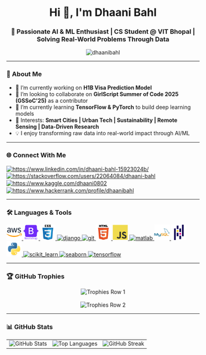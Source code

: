 <h1 align="center">Hi 👋, I'm Dhaani Bahl</h1>
<h3 align="center">🚀 Passionate AI & ML Enthusiast | CS Student @ VIT Bhopal | Solving Real-World Problems Through Data</h3>

<p align="center">
  <img src="https://komarev.com/ghpvc/?username=dhaanibahl&label=Profile%20views&color=0e75b6&style=flat" alt="dhaanibahl" />
</p>

---

### 🔬 About Me
- 🔭 I’m currently working on **H1B Visa Prediction Model**
- 👯 I’m looking to collaborate on **GirlScript Summer of Code 2025 (GSSoC'25)** as a contributor
- 🌱 I’m currently learning **TensorFlow & PyTorch** to build deep learning models
- 🎯 Interests: **Smart Cities | Urban Tech | Sustainability | Remote Sensing | Data-Driven Research**
- 💡 I enjoy transforming raw data into real-world impact through AI/ML

---

### 🌐 Connect With Me

<p align="left">
<a href="https://linkedin.com/in/https://www.linkedin.com/in/dhaani-bahl-15923024b/" target="blank"><img align="center" src="https://raw.githubusercontent.com/rahuldkjain/github-profile-readme-generator/master/src/images/icons/Social/linked-in-alt.svg" alt="https://www.linkedin.com/in/dhaani-bahl-15923024b/" height="30" width="40" /></a>
<a href="https://stackoverflow.com/users/https://stackoverflow.com/users/22064084/dhaani-bahl" target="blank"><img align="center" src="https://raw.githubusercontent.com/rahuldkjain/github-profile-readme-generator/master/src/images/icons/Social/stack-overflow.svg" alt="https://stackoverflow.com/users/22064084/dhaani-bahl" height="30" width="40" /></a>
<a href="https://kaggle.com/https://www.kaggle.com/dhaani0802" target="blank"><img align="center" src="https://raw.githubusercontent.com/rahuldkjain/github-profile-readme-generator/master/src/images/icons/Social/kaggle.svg" alt="https://www.kaggle.com/dhaani0802" height="30" width="40" /></a>
<a href="https://www.hackerrank.com/https://www.hackerrank.com/profile/dhaanibahl" target="blank"><img align="center" src="https://raw.githubusercontent.com/rahuldkjain/github-profile-readme-generator/master/src/images/icons/Social/hackerrank.svg" alt="https://www.hackerrank.com/profile/dhaanibahl" height="30" width="40" /></a>
</p>

---

### 🛠️ Languages & Tools

<p align="left"> 
  <a href="https://aws.amazon.com" target="_blank" rel="noreferrer"> 
    <img src="https://raw.githubusercontent.com/devicons/devicon/master/icons/amazonwebservices/amazonwebservices-original-wordmark.svg" alt="aws" width="40" height="40"/> 
  </a> 
  <a href="https://getbootstrap.com" target="_blank" rel="noreferrer"> 
    <img src="https://raw.githubusercontent.com/devicons/devicon/master/icons/bootstrap/bootstrap-plain-wordmark.svg" alt="bootstrap" width="40" height="40"/> 
  </a> 
  <a href="https://www.w3schools.com/css/" target="_blank" rel="noreferrer"> 
    <img src="https://raw.githubusercontent.com/devicons/devicon/master/icons/css3/css3-original-wordmark.svg" alt="css3" width="40" height="40"/> 
  </a> 
  <a href="https://www.djangoproject.com/" target="_blank" rel="noreferrer"> 
    <img src="https://cdn.worldvectorlogo.com/logos/django.svg" alt="django" width="40" height="40"/> 
  </a> 
  <a href="https://git-scm.com/" target="_blank" rel="noreferrer"> 
    <img src="https://www.vectorlogo.zone/logos/git-scm/git-scm-icon.svg" alt="git" width="40" height="40"/> 
  </a> 
  <a href="https://www.w3.org/html/" target="_blank" rel="noreferrer">
    <img src="https://raw.githubusercontent.com/devicons/devicon/master/icons/html5/html5-original-wordmark.svg" alt="html5" width="40" height="40"/> 
  </a> 
  <a href="https://developer.mozilla.org/en-US/docs/Web/JavaScript" target="_blank" rel="noreferrer"> 
    <img src="https://raw.githubusercontent.com/devicons/devicon/master/icons/javascript/javascript-original.svg" alt="javascript" width="40" height="40"/> 
  </a> 
  <a href="https://www.mathworks.com/" target="_blank" rel="noreferrer"> 
    <img src="https://upload.wikimedia.org/wikipedia/commons/2/21/Matlab_Logo.png" alt="matlab" width="40" height="40"/> 
  </a> 
  <a href="https://www.mysql.com/" target="_blank" rel="noreferrer"> 
    <img src="https://raw.githubusercontent.com/devicons/devicon/master/icons/mysql/mysql-original-wordmark.svg" alt="mysql" width="40" height="40"/> 
  </a> 
  <a href="https://pandas.pydata.org/" target="_blank" rel="noreferrer"> 
    <img src="https://raw.githubusercontent.com/devicons/devicon/2ae2a900d2f041da66e950e4d48052658d850630/icons/pandas/pandas-original.svg" alt="pandas" width="40" height="40"/> 
  </a>
  <a href="https://www.python.org" target="_blank" rel="noreferrer"> 
    <img src="https://raw.githubusercontent.com/devicons/devicon/master/icons/python/python-original.svg" alt="python" width="40" height="40"/> 
  </a> 
  <a href="https://scikit-learn.org/" target="_blank" rel="noreferrer"> 
    <img src="https://upload.wikimedia.org/wikipedia/commons/0/05/Scikit_learn_logo_small.svg" alt="scikit_learn" width="40" height="40"/> 
  </a> 
  <a href="https://seaborn.pydata.org/" target="_blank" rel="noreferrer"> 
    <img src="https://seaborn.pydata.org/_images/logo-mark-lightbg.svg" alt="seaborn" width="40" height="40"/> 
  </a>
  <a href="https://www.tensorflow.org" target="_blank" rel="noreferrer"> 
    <img src="https://www.vectorlogo.zone/logos/tensorflow/tensorflow-icon.svg" alt="tensorflow" width="40" height="40"/> 
  </a> 
</p>

---

### 🏆 GitHub Trophies
<p align="center">
  <img src="https://github-profile-trophy.vercel.app/?username=dhaanibahl&theme=radical&row=1&column=3" alt="Trophies Row 1" />
  <br><br>
  <img src="https://github-profile-trophy.vercel.app/?username=dhaanibahl&theme=radical&row=1&column=3&title=Commits,Repositories,PullRequest" alt="Trophies Row 2" />
</p>


---

### 📊 GitHub Stats

<table align="center">
  <tr>
    <td>
      <img src="https://github-readme-stats.vercel.app/api?username=dhaanibahl&show_icons=true&locale=en" alt="GitHub Stats" />
    </td>
    <td>
      <img src="https://github-readme-stats.vercel.app/api/top-langs/?username=dhaanibahl&layout=compact&langs_count=6" alt="Top Languages" />
    </td>
    <td>
      <img src="https://github-readme-streak-stats.herokuapp.com/?user=dhaanibahl" alt="GitHub Streak" />
    </td>
  </tr>
</table>

